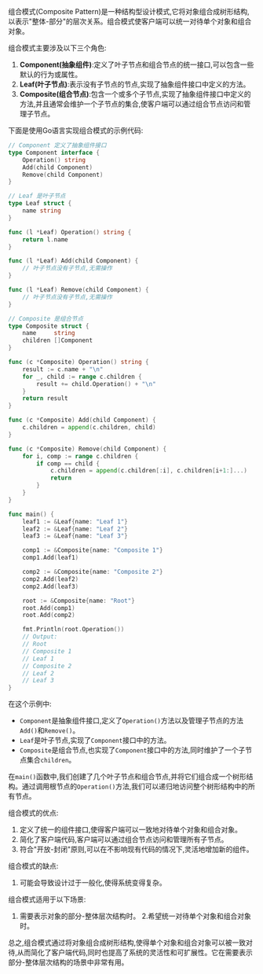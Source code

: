 组合模式(Composite Pattern)是一种结构型设计模式,它将对象组合成树形结构,以表示"整体-部分"的层次关系。组合模式使客户端可以统一对待单个对象和组合对象。

组合模式主要涉及以下三个角色:

1. **Component(抽象组件)**:定义了叶子节点和组合节点的统一接口,可以包含一些默认的行为或属性。
2. **Leaf(叶子节点)**:表示没有子节点的节点,实现了抽象组件接口中定义的方法。
3. **Composite(组合节点)**:包含一个或多个子节点,实现了抽象组件接口中定义的方法,并且通常会维护一个子节点的集合,使客户端可以通过组合节点访问和管理子节点。

下面是使用Go语言实现组合模式的示例代码:

```go
// Component 定义了抽象组件接口
type Component interface {
    Operation() string
    Add(child Component)
    Remove(child Component)
}

// Leaf 是叶子节点
type Leaf struct {
    name string
}

func (l *Leaf) Operation() string {
    return l.name
}

func (l *Leaf) Add(child Component) {
    // 叶子节点没有子节点,无需操作
}

func (l *Leaf) Remove(child Component) {
    // 叶子节点没有子节点,无需操作
}

// Composite 是组合节点
type Composite struct {
    name     string
    children []Component
}

func (c *Composite) Operation() string {
    result := c.name + "\n"
    for _, child := range c.children {
        result += child.Operation() + "\n"
    }
    return result
}

func (c *Composite) Add(child Component) {
    c.children = append(c.children, child)
}

func (c *Composite) Remove(child Component) {
    for i, comp := range c.children {
        if comp == child {
            c.children = append(c.children[:i], c.children[i+1:]...)
            return
        }
    }
}

func main() {
    leaf1 := &Leaf{name: "Leaf 1"}
    leaf2 := &Leaf{name: "Leaf 2"}
    leaf3 := &Leaf{name: "Leaf 3"}

    comp1 := &Composite{name: "Composite 1"}
    comp1.Add(leaf1)

    comp2 := &Composite{name: "Composite 2"}
    comp2.Add(leaf2)
    comp2.Add(leaf3)

    root := &Composite{name: "Root"}
    root.Add(comp1)
    root.Add(comp2)

    fmt.Println(root.Operation())
    // Output:
    // Root
    // Composite 1
    // Leaf 1
    // Composite 2
    // Leaf 2
    // Leaf 3
}
```

在这个示例中:

- `Component`是抽象组件接口,定义了`Operation()`方法以及管理子节点的方法`Add()`和`Remove()`。
- `Leaf`是叶子节点,实现了`Component`接口中的方法。
- `Composite`是组合节点,也实现了`Component`接口中的方法,同时维护了一个子节点集合`children`。

在`main()`函数中,我们创建了几个叶子节点和组合节点,并将它们组合成一个树形结构。通过调用根节点的`Operation()`方法,我们可以递归地访问整个树形结构中的所有节点。

组合模式的优点:

1. 定义了统一的组件接口,使得客户端可以一致地对待单个对象和组合对象。
2. 简化了客户端代码,客户端可以通过组合节点访问和管理所有子节点。
3. 符合"开放-封闭"原则,可以在不影响现有代码的情况下,灵活地增加新的组件。

组合模式的缺点:

1. 可能会导致设计过于一般化,使得系统变得复杂。

组合模式适用于以下场景:

1. 需要表示对象的部分-整体层次结构时。
   2.希望统一对待单个对象和组合对象时。

总之,组合模式通过将对象组合成树形结构,使得单个对象和组合对象可以被一致对待,从而简化了客户端代码,同时也提高了系统的灵活性和可扩展性。它在需要表示部分-整体层次结构的场景中非常有用。